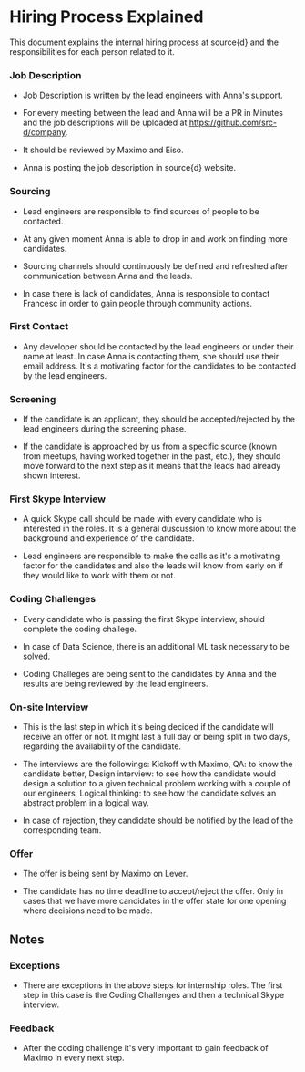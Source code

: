 # Hiring Process Explained

This document explains the internal hiring process at source{d} and the responsibilities for each person related to it.


### Job Description

- Job Description is written by the lead engineers with Anna's support. 

- For every meeting between the lead and Anna will be a PR in Minutes and the job descriptions will be uploaded at https://github.com/src-d/company.

- It should be reviewed by Maximo and Eiso.

- Anna is posting the job description in source{d} website.

### Sourcing

- Lead engineers are responsible to find sources of people to be contacted. 

- At any given moment Anna is able to drop in and work on finding more candidates.

- Sourcing channels should continuously be defined and refreshed after communication between Anna and the leads. 

- In case there is lack of candidates, Anna is responsible to contact Francesc in order to gain people through community actions. 

### First Contact

- Any developer should be contacted by the lead engineers or under their name at least. In case Anna is contacting them, she should use their email address. It's a motivating factor for the candidates to be contacted by the lead engineers. 

### Screening

- If the candidate is an applicant, they should be accepted/rejected by the lead engineers during the screening phase. 

- If the candidate is approached by us from a specific source (known from meetups, having worked together in the past,  etc.), they should move forward to the next step as it means that the leads had already shown interest. 

### First Skype Interview

- A quick Skype call should be made with every candidate who is interested in the roles. It is a general duscussion to know more about the background and experience of the candidate. 

- Lead engineers are responsible to make the calls as it's a motivating factor for the candidates and also the leads will know from early on if they would like to work with them or not. 

### Coding Challenges 

- Every candidate who is passing the first Skype interview, should complete the coding challege. 

- In case of Data Science, there is an additional ML task necessary to be solved.

- Coding Challeges are being sent to the candidates by Anna and the results are being reviewed by the lead engineers. 

### On-site Interview
 
- This is the last step in which it's being decided if the candidate will receive an offer or not. It might last a full day or being split in two days, regarding the availability of the candidate. 

- The interviews are the followings: Kickoff with Maximo, QA: to know the candidate better, Design interview: to see how the candidate would design a solution to a given technical problem working with a couple of our engineers, Logical thinking: to see how the candidate solves an abstract problem in a logical way.

- In case of rejection, they candidate should be notified by the lead of the corresponding team. 

### Offer

- The offer is being sent by Maximo on Lever. 

- The candidate has no time deadline to accept/reject the offer. Only in cases that we have more candidates in the offer state for one opening where decisions need to be made. 

## Notes 

### Exceptions 

- There are exceptions in the above steps for internship roles. The first step in this case is the Coding Challenges and then a technical Skype interview. 
 
 ### Feedback

 - After the coding challenge it's very important to gain feedback of Maximo in every next step. 
